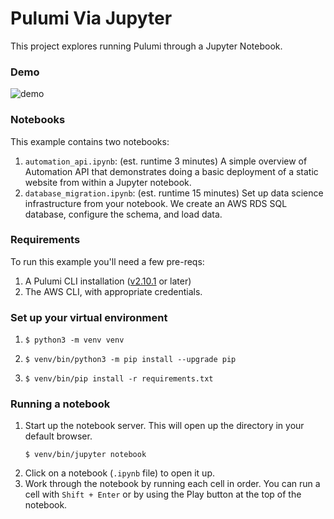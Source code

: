 # Pulumi Via Jupyter

This project explores running Pulumi through a Jupyter Notebook.

### Demo

![demo](auto-api.gif)

### Notebooks

This example contains two notebooks:

1. `automation_api.ipynb`: (est. runtime 3 minutes) A simple overview of Automation API that demonstrates doing a basic deployment of a static website from within a Jupyter notebook. 
2. `database_migration.ipynb`: (est. runtime 15 minutes) Set up data science infrastructure from your notebook. We create an AWS RDS SQL database, configure the schema, and load data.

### Requirements

To run this example you'll need a few pre-reqs:
1. A Pulumi CLI installation ([v2.10.1](https://www.pulumi.com/docs/get-started/install/versions/) or later)
2. The AWS CLI, with appropriate credentials.

### Set up your virtual environment

1. ```shell
   $ python3 -m venv venv
   ```
2. ```shell
   $ venv/bin/python3 -m pip install --upgrade pip
   ```
3. ```shell
   $ venv/bin/pip install -r requirements.txt
   ```

### Running a notebook

1. Start up the notebook server. This will open up the directory in your default browser.
   ```shell 
   $ venv/bin/jupyter notebook
   ```
2. Click on a notebook (`.ipynb` file) to open it up.
3. Work through the notebook by running each cell in order. You can run a cell with `Shift + Enter` or by using the Play button at the top of the notebook.
